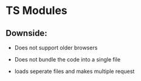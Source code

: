 # TS Modules

## Downside:

- Does not support older browsers

- Does not bundle the code into a single file

- loads seperate files and makes multiple request
